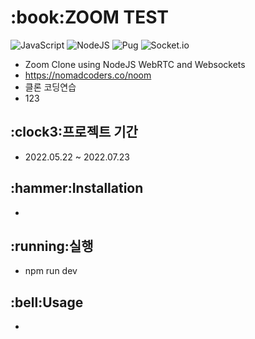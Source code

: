 <h1>:book:ZOOM TEST</h1>
  
  ![JavaScript](https://img.shields.io/badge/javascript-%23323330.svg?style=for-the-badge&logo=javascript&logoColor=%23F7DF1E)
  ![NodeJS](https://img.shields.io/badge/node.js-6DA55F?style=for-the-badge&logo=node.js&logoColor=white)
  ![Pug](https://img.shields.io/badge/Pug-FFF?style=for-the-badge&logo=pug&logoColor=A86454)
  ![Socket.io](https://img.shields.io/badge/Socket.io-black?style=for-the-badge&logo=socket.io&badgeColor=010101)
  
- Zoom Clone using NodeJS WebRTC and Websockets
- <https://nomadcoders.co/noom>
- 클론 코딩연습
- 123

<h2>:clock3:프로젝트 기간</h2>

- 2022.05.22 ~ 2022.07.23

<h2>:hammer:Installation</h2>

- 

<h2>:running:실행</h2>

- npm run dev

<h2>:bell:Usage</h2>

- 
